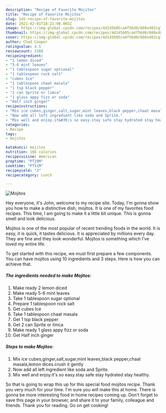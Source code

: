 ```yaml
---
description: "Recipe of Favorite Mojitos"
title: "Recipe of Favorite Mojitos"
slug: 145-recipe-of-favorite-mojitos
date: 2021-02-01T18:21:08.065Z
image: https://img-global.cpcdn.com/recipes/4d145b05ca4f56d0/680x482cq70/mojitos-recipe-main-photo.jpg
thumbnail: https://img-global.cpcdn.com/recipes/4d145b05ca4f56d0/680x482cq70/mojitos-recipe-main-photo.jpg
cover: https://img-global.cpcdn.com/recipes/4d145b05ca4f56d0/680x482cq70/mojitos-recipe-main-photo.jpg
author: Chad Cooper
ratingvalue: 4.5
reviewcount: 2388
recipeingredient:
- "2 lemon diced"
- "5-6 mint leaves"
- "1 tablespoon sugar optional"
- "1 tablespoon rock salt"
- "cubes Ice"
- "1 tablespoon chaat masala"
- "1 tsp black pepper"
- "2 can Sprite or limca"
- "1 glass appy fizz or soda"
- "Half inch ginger"
recipeinstructions:
- "Mix ice cubes,ginger,salt,sugar,mint leaves,black pepper,chaat masala,lemon dices.crush it gently"
- "Now add all left ingredient like soda and Sprite."
- "Mix well and enjoy.it&#39;s so easy.stay safe stay hydrated stay healthy."
categories:
- Recipe
tags:
- mojitos

katakunci: mojitos 
nutrition: 166 calories
recipecuisine: American
preptime: "PT29M"
cooktime: "PT51M"
recipeyield: "3"
recipecategory: Lunch

---
```



![Mojitos](https://img-global.cpcdn.com/recipes/4d145b05ca4f56d0/680x482cq70/mojitos-recipe-main-photo.jpg)

Hey everyone, it's John, welcome to my recipe site. Today, I'm gonna show you how to make a distinctive dish, mojitos. It is one of my favorites food recipes. This time, I am going to make it a little bit unique. This is gonna smell and look delicious.



Mojitos is one of the most popular of recent trending foods in the world. It is easy, it is quick, it tastes delicious. It is appreciated by millions every day. They are fine and they look wonderful. Mojitos is something which I've loved my entire life.


To get started with this recipe, we must first prepare a few components. You can have mojitos using 10 ingredients and 3 steps. Here is how you can achieve that.

<!--inarticleads1-->

##### The ingredients needed to make Mojitos:

1. Make ready 2 lemon diced
1. Make ready 5-6 mint leaves
1. Take 1 tablespoon sugar optional
1. Prepare 1 tablespoon rock salt
1. Get cubes Ice
1. Take 1 tablespoon chaat masala
1. Get 1 tsp black pepper
1. Get 2 can Sprite or limca
1. Make ready 1 glass appy fizz or soda
1. Get Half inch ginger




<!--inarticleads2-->

##### Steps to make Mojitos:

1. Mix ice cubes,ginger,salt,sugar,mint leaves,black pepper,chaat masala,lemon dices.crush it gently
1. Now add all left ingredient like soda and Sprite.
1. Mix well and enjoy.it&#39;s so easy.stay safe stay hydrated stay healthy.




So that is going to wrap this up for this special food mojitos recipe. Thank you very much for your time. I'm sure you will make this at home. There is gonna be more interesting food in home recipes coming up. Don't forget to save this page in your browser, and share it to your family, colleague and friends. Thank you for reading. Go on get cooking!
